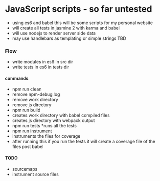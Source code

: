 # JavaScript scripts - so far untested 

* using es6 and babel this will be some scripts for my personal website
* will create all tests in jasmine 2 with karma and babel 
* will use nodejs to render server side data 
* may use handlebars as templating or simple strings TBD

### Flow
* write modules in es6 in src dir
* write tests in es6 in tests dir

#### commands
* npm run clean 
 * remove npm-debug.log
 * remove work directory 
 * remove js directory 
* npm run build
 * creates work directory with babel compiled files
 * creates js directory with webpack output
* npm run tests
 *runs all the tests
* npm run instrument
 * instruments the files for coverage 
 * after running this if you run the tests it will create a coverage file of the files post babel

#### TODO
* sourcemaps 
* instrument source files
